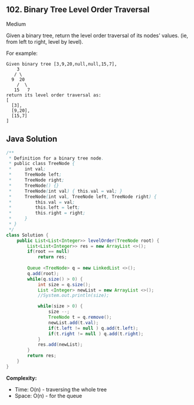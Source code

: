 ## 102. Binary Tree Level Order Traversal
Medium

Given a binary tree, return the level order traversal of its nodes' values. (ie, from left to right, level by level).

For example:
```
Given binary tree [3,9,20,null,null,15,7],
    3
   / \
  9  20
    /  \
   15   7
return its level order traversal as:
[
  [3],
  [9,20],
  [15,7]
]
```

## Java Solution
```java
/**
 * Definition for a binary tree node.
 * public class TreeNode {
 *     int val;
 *     TreeNode left;
 *     TreeNode right;
 *     TreeNode() {}
 *     TreeNode(int val) { this.val = val; }
 *     TreeNode(int val, TreeNode left, TreeNode right) {
 *         this.val = val;
 *         this.left = left;
 *         this.right = right;
 *     }
 * }
 */
class Solution {
    public List<List<Integer>> levelOrder(TreeNode root) {
        List<List<Integer>> res = new ArrayList <>();
        if(root == null)
            return res;
        
        Queue <TreeNode> q = new LinkedList <>();
        q.add(root);
        while(q.size() > 0) {
            int size = q.size();
            List <Integer> newList = new ArrayList <>();
            //System.out.println(size);

            while(size > 0) {
                size --;
                TreeNode t = q.remove();
                newList.add(t.val);
                if(t.left != null ) q.add(t.left);
                if(t.right != null ) q.add(t.right); 
            }
            res.add(newList);
        }
        return res;
    }
}
```

**Complexity:**
* Time: O(n) - traversing the whole tree
* Space: O(n) -  for the queue
